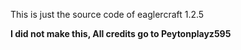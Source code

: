 This is just the source code of eaglercraft 1.2.5



**I did not make this, All credits go to Peytonplayz595**
